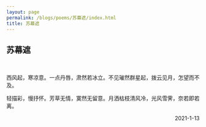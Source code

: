 ```yaml
---
layout: page
permalink: /blogs/poems/苏幕遮/index.html
title: 苏幕遮
---
```


## 苏幕遮
<br>

西风起，寒凉意。一点丹唇，肃然若冰立。不见璀然群星起，拨云见月，怎望而不及。

轻描彩，慢抒怀。芳草无情，寞然无留意。月洒枯枝清风冷，光风雪霁，奈若即若离。

<p align="right">2021-1-13</p>
